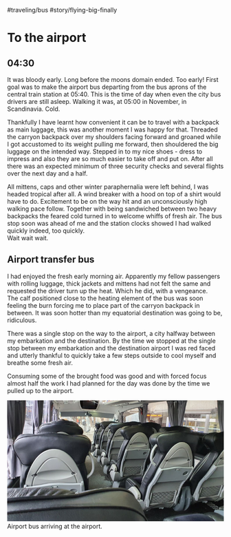 #traveling/bus #story/flying-big-finally

# To the airport

## 04:30
It was bloody early. Long before the moons domain ended. Too early! First goal was to make the airport bus departing from the bus aprons of the central train station at 05:40. This is the time of day when even the city bus drivers are still asleep. Walking it was, at 05:00 in November, in Scandinavia. Cold.

Thankfully I have learnt how convenient it can be to travel with a backpack as main luggage, this was another moment I was happy for that. Threaded the carryon backpack over my shoulders facing forward and groaned while I got accustomed to its weight pulling me forward, then shouldered the big luggage on the intended way. Stepped in to my nice shoes - dress to impress and also they are so much easier to take off and put on. After all there was an expected minimum of three security checks and several flights over the next day and a half.

All mittens, caps and other winter paraphernalia were left behind, I was headed tropical after all. A wind breaker with a hood on top of a shirt would have to do. Excitement to be on the way hit and an unconsciously high walking pace follow. Together with being sandwiched between two heavy backpacks the feared cold turned in to welcome whiffs of fresh air. The bus stop soon was ahead of me and the station clocks showed I had walked quickly indeed, too quickly.  
Wait wait wait.

## Airport transfer bus
I had enjoyed the fresh early morning air. Apparently my fellow passengers with rolling luggage, thick jackets and mittens had not felt the same and requested the driver turn up the heat. Which he did, with a vengeance.  
The calf positioned close to the heating element of the bus was soon feeling the burn forcing me to place part of the carryon backpack in between. It was soon hotter than my equatorial destination was going to be, ridiculous.

There was a single stop on the way to the airport, a city halfway between my embarkation and the destination. By the time we stopped at the single stop between my embarkation and the destination airport I was red faced and utterly thankful to quickly take a few steps outside to cool myself and breathe some fresh air.

Consuming some of the brought food was good and with forced focus almost half the work I had planned for the day was done by the time we pulled up to the airport.

![Arriving at the airport](images/bus_to_airport.jpg)
Airport bus arriving at the airport.